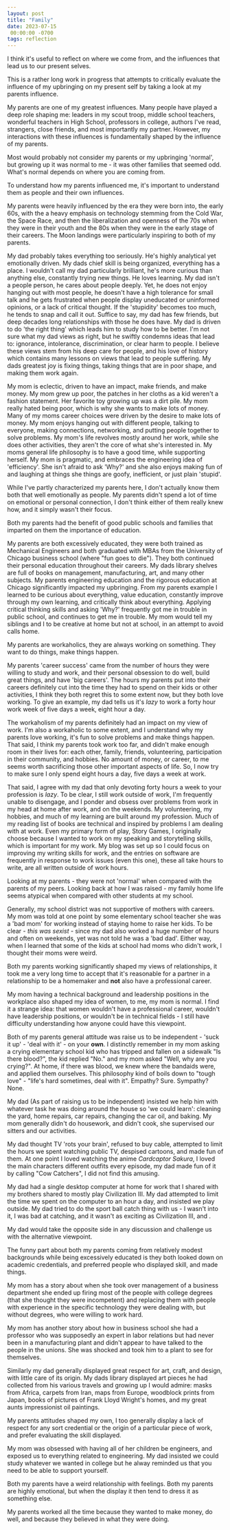```yaml
---
layout: post
title: "Family"
date: 2023-07-15
 00:00:00 -0700
tags: reflection
---
```


I think it's useful to reflect on where we come from, and the influences that lead us to our present selves.

This is a rather long work in progress that attempts to critically evaluate the influence of my upbringing on my present self by taking a look at my parents influence.

My parents are one of my greatest influences. Many people have played a deep role shaping me: leaders in my scout troop, middle school teachers, wonderful teachers in High School, professors in college, authors I've read, strangers, close friends, and most importantly my partner. However, my interactions with these influences is fundamentally shaped by the influence of my parents.

Most would probably not consider my parents or my upbringing 'normal', but growing up it was normal to me - it was other families that seemed odd. What's normal depends on where you are coming from.

To understand how my parents influenced me, it's important to understand them as people and their own influences.

My parents were heavily influenced by the era they were born into, the early 60s, with the a heavy emphasis on technology stemming from the Cold War, the Space Race, and then the liberalization and openness of the 70s when they were in their youth and the 80s when they were in the early stage of their careers. The Moon landings were particularly inspiring to both of my parents.  

My dad probably takes everything too seriously. He's highly analytical yet emotionally driven. My dads chief skill is being organized, everything has a place. I wouldn't call my dad particularly brilliant, he's more curious than anything else, constantly trying new things. He loves learning.  My dad isn't a people person, he cares about people deeply. Yet, he does not enjoy hanging out with most people, he doesn't have a high tolerance for small talk and he gets frustrated when people display uneducated or uninformed opinions, or a lack of critical thought. If the 'stupidity' becomes too much, he tends to snap and call it out. Suffice to say, my dad has few friends, but deep decades long relationships with those he does have. My dad is driven to do 'the right thing' which leads him to study how to be better. I'm not sure what my dad views as right, but he swiftly condemns ideas that lead to: ignorance, intolerance, discrimination, or clear harm to people. I believe these views stem from his deep care for people, and his love of history which contains many lessons on views that lead to people suffering. My dads greatest joy is fixing things, taking things that are in poor shape, and making them work again.

My mom is eclectic, driven to have an impact, make friends, and make money. My mom grew up poor, the patches in her cloths as a kid weren't a fashion statement. Her favorite toy growing up was a dirt pile. My mom really hated being poor, which is why she wants to make lots of money. Many of my moms career choices were driven by the desire to make lots of money. My mom enjoys hanging out with different people, talking to everyone, making connections, networking, and putting people together to solve problems. My mom's life revolves mostly around her work, while she does other activities, they aren't the core of what she's interested in. My moms general life philosophy is to have a good time, while supporting herself. My mom is pragmatic, and embraces the engineering idea of 'efficiency'. She isn't afraid to ask 'Why?' and she also enjoys making fun of and laughing at things she things are goofy, inefficient, or just plain 'stupid'.

While I've partly characterized my parents here, I don't actually know them both that well emotionally as people. My parents didn't spend a lot of time on emotional or personal connection, I don't think either of them really knew how, and it simply wasn't their focus.


Both my parents had the benefit of good public schools and families that imparted on them the importance of education.

My parents are both excessively educated, they were both trained as Mechanical Engineers and both graduated with MBAs from the University of Chicago business school (where "fun goes to die"). They both continued their personal education throughout their careers. My dads library shelves are full of books on management, manufacturing, art, and many other subjects. My parents engineering education and the rigorous education at Chicago significantly impacted my upbringing. From my parents example I learned to be curious about everything, value education, constantly improve through my own learning, and critically think about everything. Applying critical thinking skills and asking 'Why?' frequently got me in trouble in public school, and continues to get me in trouble. My mom would tell my siblings and I to be creative at home but not at school, in an attempt to avoid calls home.

My parents are workaholics, they are always working on something. They want to do things, make things happen.

My parents 'career success' came from the number of hours they were willing to study and work, and their personal obsession to do well, build great things, and have 'big careers'. The hours my parents put into their careers definitely cut into the time they had to spend on their kids or other activities, I think they both regret this to some extent now, but they both love working. To give an example, my dad tells us it's _lazy_ to work a forty hour work week of five days a week, eight hour a day.

The workaholism of my parents definitely had an impact on my view of work. I'm also a workaholic to some extent, and I understand why my parents love working, it's fun to solve problems and make things happen. That said, I think my parents took work too far, and didn't make enough room in their lives for: each other, family, friends, volunteering, participation in their community, and hobbies. No amount of money, or career, to me seems worth sacrificing those other important aspects of life. So, I now try to make sure I only spend eight hours a day, five days a week at work.

That said, I agree with my dad that only devoting forty hours a week to your profession is _lazy_. To be clear, I still work outside of work, I'm frequently unable to disengage, and I ponder and obsess over problems from work in my head at home after work, and on the weekends. My volunteering, my hobbies, and much of my learning are built around my profession. Much of my reading list of books are technical and inspired by problems I am dealing with at work. Even my primary form of play, Story Games, I originally choose because I wanted to work on my speaking and storytelling skills, which is important for my work. My blog was set up so I could focus on improving my writing skills for work, and the entries on software are frequently in response to work issues (even this one), these all take hours to write, are all written outside of work hours.

Looking at my parents - they were not 'normal' when compared with the parents of my peers. Looking back at how I was raised - my family home life seems atypical when compared with other students at my school.

Generally, my school district was not supportive of mothers with careers. My mom was told at one point by some elementary school teacher she was a 'bad mom' for working instead of staying home to raise her kids. To be clear - _this was sexist_ - since my dad also worked a huge number of hours and often on weekends, yet was not told he was a 'bad dad'. Either way, when I learned that some of the kids at school had moms who didn't work, I thought their moms were weird.

Both my parents working significantly shaped my views of relationships, it took me a very long time to accept that it's reasonable for a partner in a relationship to be a homemaker and __not__ also have a professional career.

My mom having a technical background and leadership positions in the workplace also shaped my idea of women, to me, my mom is normal. I find it a strange idea: that women wouldn't have a professional career, wouldn't have leadership positions, or wouldn't be in technical fields - I still have difficulty understanding how anyone could have this viewpoint.

Both of my parents general attitude was raise us to be independent - 'suck it up' - 'deal with it' - on your __own__. I distinctly remember in my mom asking a crying elementary school  kid who has tripped and fallen on a sidewalk "Is there blood?", the kid replied "No." and my mom asked "Well, why are you crying?". At home, if there was blood, we knew where the bandaids were, and applied them ourselves. This philosophy kind of boils down to "tough love" - "life's hard sometimes, deal with it". Empathy? Sure. Sympathy? None.

My dad (As part of raising us to be independent) insisted we help him with whatever task he was doing around the house so 'we could learn': cleaning the yard, home repairs, car repairs, changing the car oil, and baking. My mom generally didn't do housework, and didn't cook, she supervised our sitters and our activities.

My dad thought TV 'rots your brain', refused to buy cable, attempted to limit the hours we spent watching public TV, despised cartoons, and made fun of them. At one point I loved watching the anime _Cardcaptor Sakura_, I loved the main characters different outfits every episode, my dad made fun of it by calling "Cow Catchers", I did not find this amusing.

My dad had a single desktop computer at home for work that I shared with my brothers shared to mostly play Civilization III. My dad attempted to limit the time we spent on the computer to an hour a day, and insisted we play outside. My dad tried to do the sport ball catch thing with us - I wasn't into it, I was bad at catching, and it wasn't as exciting as Civilization III, and .


My dad would take the opposite side in any discussion and challenge us with the alternative viewpoint.

The funny part about both my parents coming from relatively modest backgrounds while being excessively educated is they both looked down on academic credentials, and preferred people who displayed skill, and made things.

My mom has a story about when she took over management of a business department she ended up firing most of the people with college degrees (that she thought they were incompetent) and replacing them with people with experience in the specific technology they were dealing with, but without degrees, who were willing to work hard.

My mom has another story about how in business school she had a professor who was supposedly an expert in labor relations but had never been in a manufacturing plant and didn't appear to have talked to the people in the unions. She was shocked and took him to a plant to see for themselves.

Similarly my dad generally displayed great respect for art, craft, and design, with little care of its origin. My dads library displayed art pieces he had collected from his various travels and growing up I would admire: masks from Africa, carpets from Iran, maps from Europe, woodblock prints from Japan, books of pictures of Frank Lloyd Wright's homes, and my great aunts impressionist oil paintings.

My parents attitudes shaped my own, I too generally display a lack of respect for any sort credential or the origin of a particular piece of work, and prefer evaluating the skill displayed.

My mom was obsessed with having all of her children be engineers, and exposed us to everything related to engineering. My dad insisted we could study whatever we wanted in college but he alway reminded us that you need to be able to support yourself.


Both my parents have a weird relationship with feelings. Both my parents are highly emotional, but when the display it then tend to dress it as something else.

My parents worked all the time because they wanted to make money, do well, and because they believed in what they were doing.
